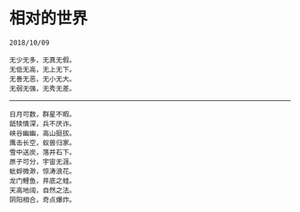 <style>
  .page-header>a{display:none;}
  .site-footer{display:none;}
</style>
# 相对的世界
```
2018/10/09
```
```
无少无多，无真无假。
无低无高，无上无下。
无善无恶，无小无大。
无弱无强，无秀无差。
```
---
```
日月可数，群星不暇。
舐犊情深，兵不厌诈。
峡谷幽幽，高山挺拔。
鹰击长空，蚁兽归家。
雪中送炭，落井石下。
原子可分，宇宙无涯。
蚍蜉微渺，惊涛浪花。
龙门鲤鱼，井底之蛙。
天高地阔，自然之法。
阴阳相合，奇点爆炸。
```

